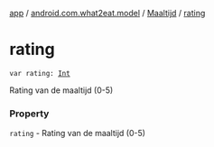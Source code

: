 [app](../../index.md) / [android.com.what2eat.model](../index.md) / [Maaltijd](index.md) / [rating](./rating.md)

# rating

`var rating: `[`Int`](https://kotlinlang.org/api/latest/jvm/stdlib/kotlin/-int/index.html)

Rating van de maaltijd (0-5)

### Property

`rating` - Rating van de maaltijd (0-5)